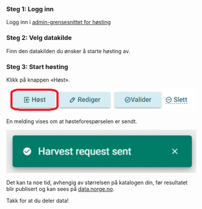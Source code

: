 ### Steg 1: Logg inn

Logg inn i [admin-grensesnittet for høsting](https://admin.fellesdatakatalog.digdir.no/data-sources)

### Steg 2: Velg datakilde

Finn den datakilden du ønsker å starte høsting av.

### Steg 3: Start høsting

Klikk på knappen «Høst».

![Høst](image-3.png)

En melding vises om at høsteforespørselen er sendt.

![Melding](image-4.png)

Det kan ta noe tid, avhengig av størrelsen på katalogen din, før resultatet blir publisert og kan sees på [data.norge.no](https://data.norge.no).

Takk for at du deler data!
